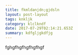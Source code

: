 ```yaml
---
title: fkmldanjdn;gjdsln
layout: post-layout
tags: knkljk
category: klclkndf
date: 2017-07-29T02:14:21.653Z
summary: kdfgljgkdfjg
---
```

fghgfhgfhgfhgfhgf
